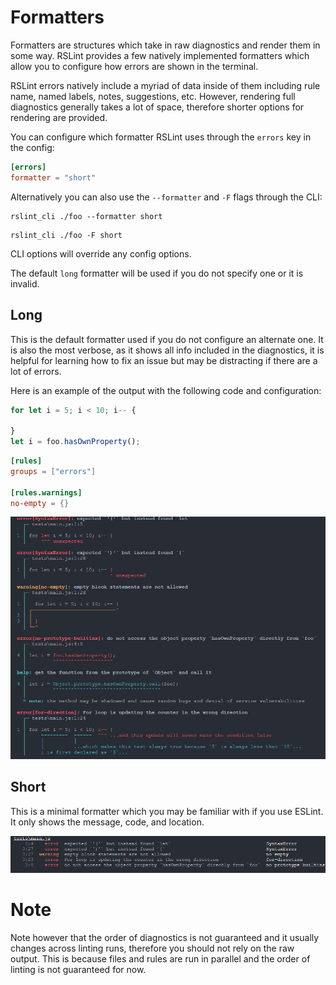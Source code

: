 # Formatters

Formatters are structures which take in raw diagnostics and render them in some way. RSLint provides a few natively implemented
formatters which allow you to configure how errors are shown in the terminal.

RSLint errors natively include a myriad of data inside of them including rule name, named labels, notes, suggestions, etc. However,
rendering full diagnostics generally takes a lot of space, therefore shorter options for rendering are provided.

You can configure which formatter RSLint uses through the `errors` key in the config:

```toml
[errors]
formatter = "short"
```

Alternatively you can also use the `--formatter` and `-F` flags through the CLI:

```
rslint_cli ./foo --formatter short
```

```
rslint_cli ./foo -F short
```

CLI options will override any config options.

The default `long` formatter will be used if you do not specify one or it is invalid.

## Long

This is the default formatter used if you do not configure an alternate one. It is also the most verbose, as it shows all info included in the diagnostics, it is helpful for learning how to fix an issue but may be distracting if there are a lot of errors.

Here is an example of the output with the following code and configuration:

```js
for let i = 5; i < 10; i-- {

}
let i = foo.hasOwnProperty();
```

```toml
[rules]
groups = ["errors"]

[rules.warnings]
no-empty = {}
```

![Long rendering](../assets/long_rendering.png)

## Short

This is a minimal formatter which you may be familiar with if you use ESLint. It only shows the message, code, and location.

![Short rendering](../assets/short_rendering.png)

# Note

Note however that the order of diagnostics is not guaranteed and it usually changes across linting runs, therefore you should not rely on the raw output. This is because files and rules are run in parallel and the order of linting is not guaranteed for now.
